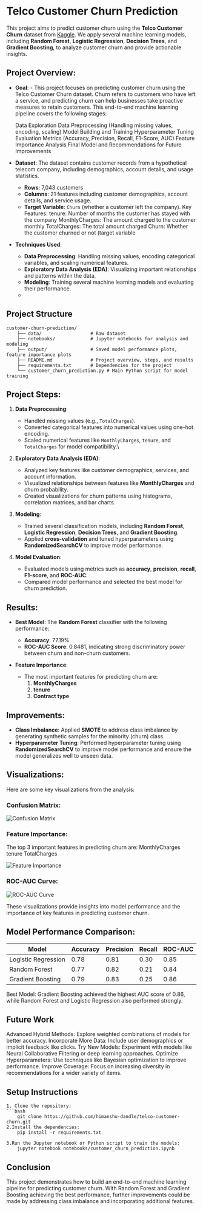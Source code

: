# Telco Customer Churn Prediction

This project aims to predict customer churn using the **Telco Customer Churn** dataset from [Kaggle](https://www.kaggle.com/blastchar/telco-customer-churn). We apply several machine learning models, including **Random Forest**, **Logistic Regression**, **Decision Trees**, and **Gradient Boosting**, to analyze customer churn and provide actionable insights.

## Project Overview:
- **Goal**: - This project focuses on predicting customer churn using the Telco Customer Churn dataset. Churn refers to customers who have left a service, and predicting churn can help businesses take proactive 		measures to retain customers. This end-to-end machine learning pipeline covers the following stages:

	Data Exploration
	Data Preprocessing (Handling missing values, encoding, scaling)
	Model Building and Training
	Hyperparameter Tuning
	Evaluation Metrics (Accuracy, Precision, Recall, F1-Score, AUC)
	Feature Importance Analysis
	Final Model and Recommendations for Future Improvements

- **Dataset**: The dataset contains customer records from a hypothetical telecom company, including demographics, account details, and usage statistics.

	- **Rows**: 7,043 customers
	- **Columns**: 21 features including customer demographics, account details, and service usage.
	- **Target Variable**: `Churn` (whether a customer left the company).
	Key Features:
		tenure: Number of months the customer has stayed with the company
		MonthlyCharges: The amount charged to the customer monthly
		TotalCharges: The total amount charged
		Churn: Whether the customer churned or not (target variable
	
- **Techniques Used**:
  - **Data Preprocessing**: Handling missing values, encoding categorical variables, and scaling numerical features.
  - **Exploratory Data Analysis (EDA)**: Visualizing important relationships and patterns within the data.
  - **Modeling**: Training several machine learning models and evaluating their performance.
  - 
## Project Structure
	customer-churn-prediction/
	    ├── data/                  # Raw dataset
	    ├── notebooks/             # Jupyter notebooks for analysis and modeling
	    ├── output/                # Saved model performance plots, feature importance plots
	    ├── README.md              # Project overview, steps, and results
	    ├── requirements.txt       # Dependencies for the project
	    └── customer_churn_prediction.py # Main Python script for model training
    
## Project Steps:
1. **Data Preprocessing**:
   - Handled missing values (e.g., `TotalCharges`).
   - Converted categorical features into numerical values using one-hot encoding.
   - Scaled numerical features like `MonthlyCharges`, `tenure`, and `TotalCharges` for model compatibility.\
   
2. **Exploratory Data Analysis (EDA)**:
   - Analyzed key features like customer demographics, services, and account information.
   - Visualized relationships between features like **MonthlyCharges** and churn probability.
   - Created visualizations for churn patterns using histograms, correlation matrices, and bar charts.

3. **Modeling**:
   - Trained several classification models, including **Random Forest**, **Logistic Regression**, **Decision Trees**, and **Gradient Boosting**.
   - Applied **cross-validation** and tuned hyperparameters using **RandomizedSearchCV** to improve model performance.

4. **Model Evaluation**:
   - Evaluated models using metrics such as **accuracy**, **precision**, **recall**, **F1-score**, and **ROC-AUC**.
   - Compared model performance and selected the best model for churn prediction.

## Results:
- **Best Model**: The **Random Forest** classifier with the following performance:
  - **Accuracy**: 77.19%
  - **ROC-AUC Score**: 0.8481, indicating strong discriminatory power between churn and non-churn customers.
  
- **Feature Importance**:
  - The most important features for predicting churn are:
    1. **MonthlyCharges**
    2. **tenure**
    3. **Contract type**

## Improvements:
- **Class Imbalance**: Applied **SMOTE** to address class imbalance by generating synthetic samples for the minority (churn) class.
- **Hyperparameter Tuning**: Performed hyperparameter tuning using **RandomizedSearchCV** to improve model performance and ensure the model generalizes well to unseen data.


## Visualizations:
Here are some key visualizations from the analysis:

### Confusion Matrix:
![Confusion Matrix](output/tuned_random_forest_confusion_matrix.png)

### Feature Importance:
The top 3 important features in predicting churn are:
MonthlyCharges
tenure
TotalCharges

![Feature Importance](output/random_forest_feature_importance.png)

### ROC-AUC Curve:
![ROC-AUC Curve](output/roc_all_models.png)

These visualizations provide insights into model performance and the importance of key features in predicting customer churn.

## Model Performance Comparison:
| Model               | Accuracy | Precision | Recall | ROC-AUC |
|---------------------|----------|-----------|--------|---------|
| Logistic Regression  | 0.78     | 0.81      | 0.30   | 0.85    |
| Random Forest        | 0.77     | 0.82      | 0.21   | 0.84    |
| Gradient Boosting    | 0.79     | 0.83      | 0.25   | 0.86    |

Best Model: Gradient Boosting achieved the highest AUC score of 0.86, while Random Forest and Logistic Regression also performed strongly.

## Future Work
Advanced Hybrid Methods: Explore weighted combinations of models for better accuracy.
Incorporate More Data: Include user demographics or implicit feedback like clicks.
Try New Models: Experiment with models like Neural Collaborative Filtering or deep learning approaches.
Optimize Hyperparameters: Use techniques like Bayesian optimization to improve performance.
Improve Coverage: Focus on increasing diversity in recommendations for a wider variety of items.

## Setup Instructions
	1. Clone the repository:
	```bash
		git clone https://github.com/himanshu-dandle/telco-customer-churn.git
	2.Install the dependencies:
		pip install -r requirements.txt
	
	3.Run the Jupyter notebook or Python script to train the models:
		jupyter notebook notebooks/customer_churn_prediction.ipynb
 
## Conclusion
This project demonstrates how to build an end-to-end machine learning pipeline for predicting customer churn. With Random Forest and Gradient Boosting achieving the best performance, further improvements could be made by addressing class imbalance and incorporating additional features.



